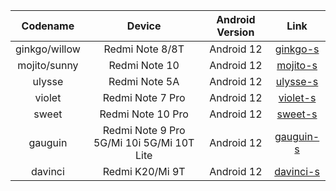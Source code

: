 | Codename | Device | Android Version | Link | 
| :-: | :-: | :-: | :-: | 
| ginkgo/willow | Redmi Note 8/8T | Android 12 | [ginkgo-s](https://github.com/PixelOS-Devices/local_manifests/tree/ginkgo-s) |
| mojito/sunny | Redmi Note 10 | Android 12 | [mojito-s](https://github.com/PixelOS-Devices/local_manifests/tree/mojito-s) |
| ulysse | Redmi Note 5A | Android 12 | [ulysse-s](https://github.com/PixelOS-Devices/local_manifests/tree/ulysse-s) | 
| violet | Redmi Note 7 Pro | Android 12 | [violet-s](https://github.com/PixelOS-Devices/local_manifests/tree/violet-s) | 
| sweet | Redmi Note 10 Pro | Android 12 | [sweet-s](https://github.com/PixelOS-Devices/local_manifests/tree/sweet-s) | 
| gauguin | Redmi Note 9 Pro 5G/Mi 10i 5G/Mi 10T Lite | Android 12 | [gauguin-s](https://github.com/PixelOS-Devices/local_manifests/tree/gauguin-s) | 
| davinci | Redmi K20/Mi 9T | Android 12 | [davinci-s](https://github.com/PixelOS-Devices/local_manifests/tree/davinci-s)
